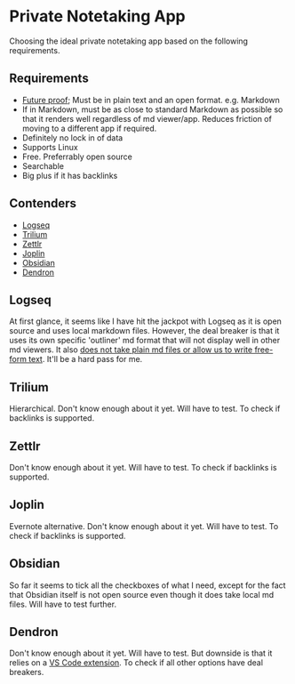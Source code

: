 # Private Notetaking App

Choosing the ideal private notetaking app based on the following requirements.

## Requirements

- [Future proof](https://sive.rs/plaintext
); Must be in plain text and an open format. e.g. Markdown
- If in Markdown, must be as close to standard Markdown as possible so that it renders well regardless of md viewer/app. Reduces friction of moving to a different app if required.
- Definitely no lock in of data
- Supports Linux
- Free. Preferrably open source
- Searchable
- Big plus if it has backlinks

## Contenders

- [Logseq](https://logseq.com/)
- [Trilium](https://github.com/zadam/trilium)
- [Zettlr](https://www.zettlr.com/)
- [Joplin](https://joplinapp.org/)
- [Obsidian](https://obsidian.md/)
- [Dendron](https://marketplace.visualstudio.com/items?itemName=dendron.dendron)

## Logseq

At first glance, it seems like I have hit the jackpot with Logseq as it is open source and uses local markdown files. However, the deal breaker is that it uses its own specific 'outliner' md format that will not display well in other md viewers. It also [does not take plain md files or allow us to write free-form text](https://news.ycombinator.com/item?id=29688400). It'll be a hard pass for me.

## Trilium

Hierarchical. Don't know enough about it yet. Will have to test. To check if backlinks is supported.

## Zettlr

Don't know enough about it yet. Will have to test. To check if backlinks is supported.

## Joplin

Evernote alternative. Don't know enough about it yet. Will have to test. To check if backlinks is supported.

## Obsidian

So far it seems to tick all the checkboxes of what I need, except for the fact that Obsidian itself is not open source even though it does take local md files. Will have to test further.

## Dendron

Don't know enough about it yet. Will have to test. But downside is that it relies on a [VS Code extension](https://marketplace.visualstudio.com/items?itemName=dendron.dendron). To check if all other options have deal breakers.
